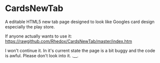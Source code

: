 CardsNewTab
===========

A editable HTML5 new tab page designed to look like Googles card design especially the play store.

If anyone actually wants to use it:
https://rawgithub.com/Rhedox/CardsNewTab/master/index.htm

I won't continue it.
In it's current state the page is a bit buggy and the code is awful. Please don't look into it. .__.
